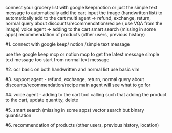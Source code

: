 connect your grocery list with google keep/notion or just the simple text message to automatically add the cart
input the image (handwritten list) to automatically add to the cart
multi agent -> refund, exchange, return, normal query about discounts/recommendation/recipe  ( use VQA from the image)
voice agent -> adding to the cart
smart search (missing in some apps) 
recommendation of products (other users, previous history)

#1. connect with google keep/ notion /simple text message

use the google keep mcp or notion mcp to get the latest message
simple text message too
start from normal text message 


#2. ocr basic on both handwritten and normal list
use basic vlm 

#3. support agent - refund, exchange, return, normal query about discounts/recommendation/recipe
main agent will see what to go for

#4. voice agent - adding to the cart
tool calling such that adding the product to the cart, update quantity, delete

#5. smart search (missing in some apps)
vector search but binary quantisation

#6. recommendation of products (other users, previous history, location)

